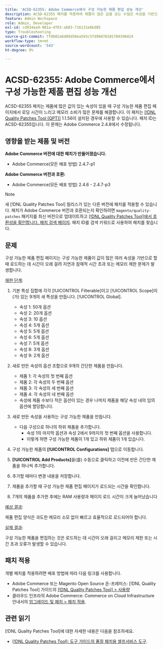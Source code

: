 ```yaml
---
title: 'ACSD-62355: Adobe Commerce에서 구성 가능한 제품 편집 성능 개선'
description: ACSD-62355 패치를 적용하여 제품이 많은 값을 갖는 수많은 속성을 기반으로 할 때 구성 가능한 제품 편집 페이지에 느린 로드가 발생하는 Adobe Commerce 문제를 해결합니다.
feature: Admin Workspace
role: Admin, Developer
exl-id: cd934aa9-901a-4f03-ab83-716131e6bd85
type: Troubleshooting
source-git-commit: 7fdb02a6d89d50ea593c5fd99d78101f89198424
workflow-type: tm+mt
source-wordcount: '543'
ht-degree: 0%

---
```


# ACSD-62355: Adobe Commerce에서 구성 가능한 제품 편집 성능 개선

ACSD-62355 패치는 제품에 많은 값이 있는 속성이 있을 때 구성 가능한 제품 편집 페이지에서 로딩 시간이 느리고 메모리 소비가 많은 문제를 해결합니다. 이 패치는 [[!DNL Quality Patches Tool (QPT)]](/help/tools/quality-patches-tool/quality-patches-tool-to-self-serve-quality-patches.md) 1.1.56이 설치된 경우에 사용할 수 있습니다. 패치 ID는 ACSD-62355입니다. 이 문제는 Adobe Commerce 2.4.8에서 수정됩니다.

## 영향을 받는 제품 및 버전

**Adobe Commerce 버전에 대한 패치가 만들어졌습니다.**

* Adobe Commerce(모든 배포 방법) 2.4.7-p1

**Adobe Commerce 버전과 호환:**

* Adobe Commerce(모든 배포 방법) 2.4.6 - 2.4.7-p3

>[!NOTE]
>
>새 [!DNL Quality Patches Tool] 릴리스가 있는 다른 버전에 패치를 적용할 수 있습니다. 패치가 Adobe Commerce 버전과 호환되는지 확인하려면 `magento/quality-patches` 패키지를 최신 버전으로 업데이트하고 [[!DNL Quality Patches Tool]에서 호환성을 확인합니다. 패치 검색 페이지](https://experienceleague.adobe.com/tools/commerce-quality-patches/index.html?lang=ko). 패치 ID를 검색 키워드로 사용하여 패치를 찾습니다.

## 문제

구성 가능한 제품 편집 페이지는 구성 가능한 제품이 값이 많은 여러 속성을 기반으로 할 때 로드하는 데 시간이 오래 걸려 지연과 잠재적 시간 초과 또는 메모리 제한 문제가 발생합니다.

<u>재현 단계</u>:

1. 기본 특성 집합에 각각 [!UICONTROL Filterable]이고 [!UICONTROL Scope]이(가) 있는 9개의 새 특성을 만듭니다. [!UICONTROL Global].
   * 속성 1: 50개 옵션
   * 속성 2: 20개 옵션
   * 속성 3: 10 옵션
   * 속성 4: 5개 옵션
   * 속성 5: 5개 옵션
   * 속성 6: 5개 옵션
   * 속성 7: 5개 옵션
   * 속성 8: 3개 옵션
   * 속성 9: 2개 옵션

1. 새로 만든 속성의 옵션 조합으로 9개의 간단한 제품을 만듭니다.
   * 제품 1: 각 속성의 첫 번째 옵션
   * 제품 2: 각 속성의 두 번째 옵션
   * 제품 3: 각 속성의 세 번째 옵션
   * 제품 4: 각 속성의 네 번째 옵션
   * 속성에 제품 수보다 적은 옵션이 있는 경우 나머지 제품을 해당 속성 내의 임의 옵션에 할당합니다.

1. 새로 만든 속성을 사용하는 구성 가능한 제품을 만듭니다.
   * 다음 구성으로 하나의 하위 제품을 추가합니다.
      * 속성 1의 마지막 옵션과 속성 2에서 9까지의 첫 번째 옵션을 사용합니다.
      * 이렇게 하면 구성 가능한 제품이 1개 있고 하위 제품이 1개 있습니다.
1. 구성 가능한 제품의 **[!UICONTROL Configurations]** 탭으로 이동합니다.
1. **[!UICONTROL Add Products]**&#x200B;을(를) 수동으로 클릭하고 이전에 만든 간단한 제품을 하나씩 추가합니다.
1. 추가할 때마다 변경 내용을 저장합니다.
1. 제품을 추가할 때 구성 가능한 제품 편집 페이지가 로드되는 시간을 확인합니다.
1. 7개의 제품을 추가한 후에는 RAM 사용량과 페이지 로드 시간이 크게 늘어났습니다

<u>예상 결과</u>:

제품 편집 양식은 과도한 메모리 소모 없이 빠르고 효율적으로 로드되어야 합니다.

<u>실제 결과</u>:

구성 가능한 제품을 편집하는 것은 로드하는 데 시간이 오래 걸리고 메모리 제한 또는 시간 초과 오류가 발생할 수 있습니다.

## 패치 적용

개별 패치를 적용하려면 배포 방법에 따라 다음 링크를 사용합니다.

* Adobe Commerce 또는 Magento Open Source 온-프레미스: [!DNL Quality Patches Tool] 가이드의 [[!DNL Quality Patches Tool] > 사용량](/help/tools/quality-patches-tool/usage.md)
* 클라우드 인프라의 Adobe Commerce: Commerce on Cloud Infrastructure 안내서의 [업그레이드 및 패치 > 패치 적용](https://experienceleague.adobe.com/docs/commerce-cloud-service/user-guide/develop/upgrade/apply-patches.html?lang=ko).

## 관련 읽기

[!DNL Quality Patches Tool]에 대한 자세한 내용은 다음을 참조하세요.

* [[!DNL Quality Patches Tool]: 도구 가이드의 품질 패치용 셀프서비스 도구](/help/tools/quality-patches-tool/quality-patches-tool-to-self-serve-quality-patches.md).
